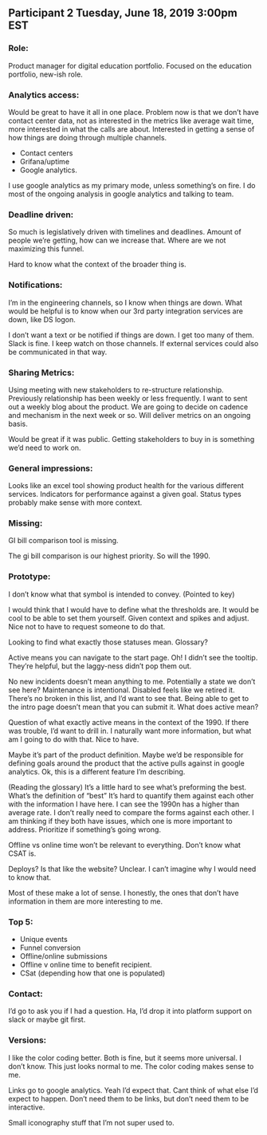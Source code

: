 ## Participant 2 Tuesday, June 18, 2019 3:00pm EST

### Role:
Product manager for digital education portfolio. Focused on the education portfolio, new-ish role. 

### Analytics access:
Would be great to have it all in one place. Problem now is that we don’t have contact center data, not as interested in the metrics like average wait time, more interested in what the calls are about. Interested in getting a sense of how things are doing through multiple channels. 
- Contact centers
- Grifana/uptime
- Google analytics. 

I use google analytics as my primary mode, unless something’s on fire. I do most of the ongoing analysis in google analytics and talking to team.

### Deadline driven:
So much is legislatively driven with timelines and deadlines. Amount of people we’re getting, how can we increase that. Where are we not maximizing this funnel. 

Hard to know what the context of the broader thing is.

### Notifications: 
I’m in the engineering channels, so I know when things are down. What would be helpful is to know when our 3rd party integration services are down, like DS logon.  

I don’t want a text or be notified if things are down. I get too many of them. Slack is fine. I keep watch on those channels. If external services could also be communicated in that way. 

### Sharing Metrics: 
Using meeting with new stakeholders to re-structure relationship. Previously relationship has been weekly or less frequently. I want to sent out a weekly blog about the product. We are going to decide on cadence and mechanism in the next week or so. Will deliver metrics on an ongoing basis. 

Would be great if it was public. Getting stakeholders to buy in is something we’d need to work on. 

### General impressions: 
Looks like an excel tool showing product health for the various different services. Indicators for performance against a given goal. Status types probably make sense with more context. 

### Missing:
GI bill comparison tool is missing. 

The gi bill comparison is our highest priority. So will the 1990. 

### Prototype:
I don’t know what that symbol is intended to convey. (Pointed to key) 

I would think that I would have to define what the thresholds are. It would be cool to be able to set them yourself. Given context and spikes and adjust. Nice not to have to request someone to do that. 

Looking to find what exactly those statuses mean. Glossary? 

Active means you can navigate to the start page. 
Oh! I didn’t see the tooltip. They’re helpful, but the laggy-ness didn’t pop them out. 

No new incidents doesn’t mean anything to me. Potentially a state we don’t see here? Maintenance is intentional. Disabled feels like we retired it. There’s no broken in this list, and I’d want to see that. Being able to get to the intro page doesn’t mean that you can submit it. What does active mean?

Question of what exactly active means in the context of the 1990. If there was trouble, I’d want to drill in. I naturally want more information, but what am I going to do with that. Nice to have. 

Maybe it’s part of the product definition. Maybe we’d be responsible for defining goals around the product that the active pulls against in google analytics. Ok, this is a different feature I’m describing. 

(Reading the glossary) 
It’s a little hard to see what’s preforming the best. What’s the definition of “best” It’s hard to quantify them against each other with the information I have here. I can see the 1990n has a higher than average rate. I don’t really need to compare the forms against each other. I am thinking if they both have issues, which one is more important to address. Prioritize if something’s going wrong. 

Offline vs online time won’t be relevant to everything. Don’t know what CSAT is. 

Deploys? Is that like the website? Unclear. I can’t imagine why I would need to know that. 

Most of these make a lot of sense. I honestly, the ones that don’t have information in them are more interesting to me. 

### Top 5:
- Unique events
- Funnel conversion
- Offline/online submissions
- Offline v online time to benefit recipient.
- CSat (depending how that one is populated) 

### Contact:
I’d go to ask you if I had a question. Ha, I’d drop it into platform support on slack or maybe git first. 

### Versions:
I like the color coding better. Both is fine, but it seems more universal. I don’t know. This just looks normal to me. The color coding makes sense to me. 

Links go to google analytics. Yeah I’d expect that. Cant think of what else I’d expect to happen. Don’t need them to be links, but don’t need them to be interactive. 

Small iconography stuff that I’m not super used to. 
